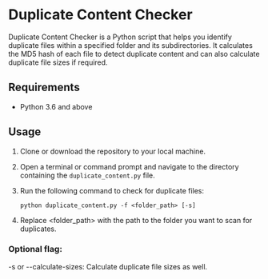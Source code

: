 # Duplicate Content Checker

Duplicate Content Checker is a Python script that helps you identify duplicate files within a specified folder and its subdirectories. It calculates the MD5 hash of each file to detect duplicate content and can also calculate duplicate file sizes if required.

## Requirements

- Python 3.6 and above

## Usage

1. Clone or download the repository to your local machine.

2. Open a terminal or command prompt and navigate to the directory containing the `duplicate_content.py` file.

3. Run the following command to check for duplicate files:

   ```shell
   python duplicate_content.py -f <folder_path> [-s]
   
4. Replace <folder_path> with the path to the folder you want to scan for duplicates.

### Optional flag:

-s or --calculate-sizes: Calculate duplicate file sizes as well.
